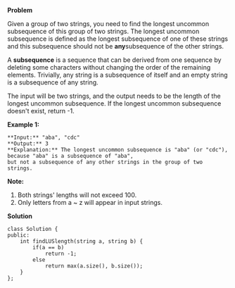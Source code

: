 **Problem**

Given a group of two strings, you need to find the longest uncommon subsequence of this group of two strings. The longest uncommon subsequence is defined as the longest subsequence of one of these strings and this subsequence should not be  **any**subsequence of the other strings.

A  **subsequence**  is a sequence that can be derived from one sequence by deleting some characters without changing the order of the remaining elements. Trivially, any string is a subsequence of itself and an empty string is a subsequence of any string.

The input will be two strings, and the output needs to be the length of the longest uncommon subsequence. If the longest uncommon subsequence doesn't exist, return -1.

**Example 1:**  
```
**Input:** "aba", "cdc"
**Output:** 3
**Explanation:** The longest uncommon subsequence is "aba" (or "cdc"),   
because "aba" is a subsequence of "aba",   
but not a subsequence of any other strings in the group of two strings. 
```
**Note:**

1.  Both strings' lengths will not exceed 100.
2.  Only letters from a ~ z will appear in input strings.

**Solution**

```
class Solution {
public:
    int findLUSlength(string a, string b) {
        if(a == b)
            return -1;
        else
            return max(a.size(), b.size());
    }
};
```

<!--stackedit_data:
eyJoaXN0b3J5IjpbOTE5NjI1Mzg2LDE3ODQ2ODI5MjJdfQ==
-->